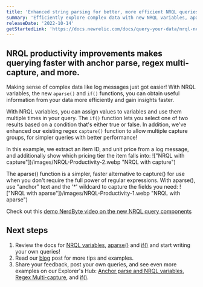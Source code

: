 ```yaml
---
title: 'Enhanced string parsing for better, more efficient NRQL queries'
summary: 'Efficiently explore complex data with new NRQL variables, aparse(), if(), and more'
releaseDate: '2022-10-14'
getStartedLink: 'https://docs.newrelic.com/docs/query-your-data/nrql-new-relic-query-language/get-started/nrql-syntax-clauses-functions'
---
```


## NRQL productivity improvements makes querying faster with anchor parse, regex multi-capture, and more.

Making sense of complex data like log messages just got easier! With NRQL variables, the new `aparse()` and `if()` functions, you can obtain useful information from your data more efficiently and gain insights faster.

With NRQL variables, you can assign values to variables and use them multiple times in your query. The `if()` function lets you select one of two results based on a condition that's either true or false. In addition, we've enhanced our existing regex `capture()` function to allow multiple capture groups, for simpler queries with better performance!

In this example, we extract an item ID, and unit price from a log message, and additionally show which pricing tier the item falls into:
!["NRQL with capture"])/images/NRQL-Productivity-2.webp "NRQL with capture")

The aparse() function is a simpler, faster alternative to capture() for use when you don't require the full power of regular expressions. With aparse(), use "anchor" text and the '\*' wildcard to capture the fields you need:
!["NRQL with aparse"])/images/NRQL-Productivity-1.webp "NRQL with aparse")

Check out this [demo NerdByte video on the new NRQL query components](https://www.youtube.com/watch?v=AxDS1IJCfbY)

## Next steps

1. Review the docs for [NRQL variables](/docs/query-your-data/nrql-new-relic-query-language/get-started/nrql-syntax-clauses-functions/#with-as-nrql-var), [aparse()](/docs/query-your-data/nrql-new-relic-query-language/get-started/nrql-syntax-clauses-functions/#func-aparse) and [if()](/docs/query-your-data/nrql-new-relic-query-language/get-started/nrql-syntax-clauses-functions/#func-if) and start writing your own queries!
2. Read our [blog](https://newrelic.com/blog/how-to-relic/nrql-improvements) post for more tips and examples.
3. Share your feedback, post your own queries, and see even more examples on our Explorer's Hub: [Anchor parse and NRQL variables](https://discuss.newrelic.com/t/anchor-parse-nrql-variables-parsing-values-from-log-just-got-easier), [Regex Multi-capture](https://discuss.newrelic.com/t/regex-multi-capture-now-possible-in-nrql), and [if()](https://discuss.newrelic.com/t/the-if-function-is-now-available-in-nrql).
